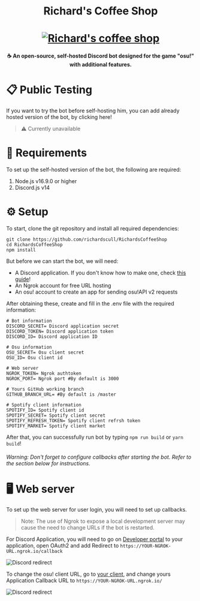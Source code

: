  <h1 align="center">Richard's Coffee Shop</h1>
<h1 align="center">
  <a href="https://www.pixiv.net/en/artworks/69208923"><img src="https://i.imgur.com/QuybZXU.png" alt="Richard's coffee shop"></a>
  
</h1>
<h4 align="center">☕ An open-source, self-hosted Discord bot designed for the game "osu!" with additional features.<h4>

# 📋 Public Testing
If you want to try the bot before self-hosting him, you can add already hosted version of the bot, by clicking here!
> ⚠️ Currently unavailable

# 🔧 Requirements
To set up the self-hosted version of the bot, the following are required:
1. Node.js v16.9.0 or higher
2. Discord.js v14

# ⚙️ Setup
To start, clone the git repository and install all required dependencies:
```shell
git clone https://github.com/richardscull/RichardsCoffeeShop
cd RichardsCoffeeShop
npm install
```

But before we can start the bot, we will need:
- A Discord application. If you don't know how to make one, check [this guide](https://discordjs.guide/preparations/setting-up-a-bot-application.html)!
- An Ngrok account for free URL hosting
- An osu! account to create an app for sending osu!API v2 requests

After obtaining these, create and fill in the .env file with the required information: 
```env
# Bot information
DISCORD_SECRET= Discord application secret
DISCORD_TOKEN= Discord application token
DISCORD_ID= Discord application ID

# Osu information
OSU_SECRET= Osu client secret
OSU_ID= Osu client id

# Web server
NGROK_TOKEN= Ngrok authtoken
NGROK_PORT= Ngrok port #By default is 3000

# Yours GitHub working branch
GITHUB_BRANCH_URL= #By default is /master

# Spotify client information
SPOTIFY_ID= Spotify client id
SPOTIFY_SECRET= Spotify client secret
SPOTIFY_REFRESH_TOKEN= Spotify client refrsh token
SPOTIFY_MARKET= Spotify client market
```

After that, you can successfully run bot by typing ```npm run build``` or ```yarn build```!
###### Warning: Don't forget to configure callbacks after starting the bot. Refer to the section below for instructions.

# 🖥️ Web server
To set up the web server for user login, you will need to set up callbacks.
> Note: The use of Ngrok to expose a local development server may cause the need to change URLs if the bot is restarted.

For Discord Application, you will need to go on [Developer portal](https://discord.com/developers/applications) to your application, open OAuth2 and add Redirect to ```https://YOUR-NGROK-URL.ngrok.io/callback```

![Discord redirect](https://i.imgur.com/CRX0nQd.png)

To change the osu! client URL, go to [your client](https://osu.ppy.sh/home/account/edit), and change yours Application Callback URL to ```https://YOUR-NGROK-URL.ngrok.io/```

![Discord redirect](https://i.imgur.com/pw4YR2Y.png)




